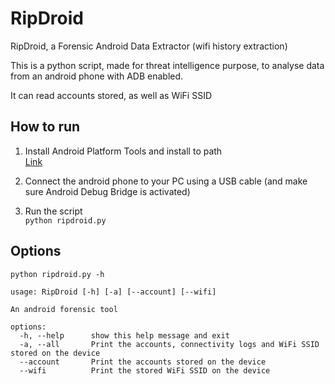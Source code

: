 # RipDroid
RipDroid, a Forensic Android Data Extractor (wifi history extraction)

This is a python script, made for threat intelligence purpose, to analyse data from an android phone with ADB enabled.

It can read accounts stored, as well as WiFi SSID



## How to run

1. Install Android Platform Tools and install to path   
[Link](https://developer.android.com/tools/releases/platform-tools?hl=fr)

2. Connect the android phone to your PC using a USB cable (and make sure Android Debug Bridge is activated)

3. Run the script  
`python ripdroid.py`



## Options
`python ripdroid.py -h`
  
  
```
usage: RipDroid [-h] [-a] [--account] [--wifi]

An android forensic tool

options:
  -h, --help      show this help message and exit
  -a, --all       Print the accounts, connectivity logs and WiFi SSID stored on the device
  --account       Print the accounts stored on the device
  --wifi          Print the stored WiFi SSID on the device
```
